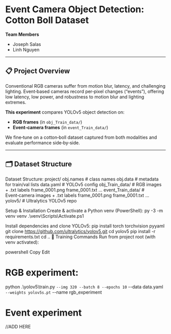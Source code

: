 # Event Camera Object Detection: Cotton Boll Dataset

**Team Members**  
- Joseph Salas  
- Linh Nguyen  

---

## 📋 Project Overview

Conventional RGB cameras suffer from motion blur, latency, and challenging lighting. Event‑based cameras record per‑pixel changes (“events”), offering low latency, low power, and robustness to motion blur and lighting extremes.

**This experiment** compares YOLOv5 object detection on:
- **RGB frames** (in `obj_Train_data/`)  
- **Event‑camera frames** (in `event_Train_data/`)  

We fine‑tune on a cotton‑boll dataset captured from both modalities and evaluate performance side‑by‑side.

---

## 🗂 Dataset Structure
Dataset Structure:
project/
    obj.names             # class names
    obj.data              # metadata for train/val lists
    data.yaml             # YOLOv5 config
    obj_Train_data/       # RGB images + .txt labels
        frame_0001.png
        frame_0001.txt
        ...
    event_Train_data/     # Event‑camera images + .txt labels
        frame_0001.png
        frame_0001.txt
        ...
    yolov5/               # Ultralytics YOLOv5 repo

Setup & Installation
Create & activate a Python venv (PowerShell):
py -3 -m venv venv
.\venv\Scripts\Activate.ps1

Install dependencies and clone YOLOv5:
pip install torch torchvision pyyaml
git clone https://github.com/ultralytics/yolov5.git
cd yolov5
pip install -r requirements.txt
cd ..
🚅 Training Commands
Run from project root (with venv activated):

powershell
Copy
Edit

# RGB experiment:
python .\yolov5\train.py `
  --img 320 --batch 8 --epochs 10 `
  --data data.yaml `
  --weights yolov5s.pt `
  --name rgb_experiment

# Event experiment
//ADD HERE
